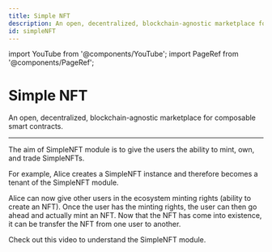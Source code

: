 ```yaml
---
title: Simple NFT
description: An open, decentralized, blockchain-agnostic marketplace for composable smart contracts.
id: simpleNFT
---
```


import YouTube from '@components/YouTube';
import PageRef from '@components/PageRef';

# Simple NFT

An open, decentralized, blockchain-agnostic marketplace for composable smart contracts.

---

The aim of SimpleNFT module is to give the users the ability to mint, own, and trade SimpleNFTs.

For example, Alice creates a SimpleNFT instance and therefore becomes a tenant of the SimpleNFT module.

Alice can now give other users in the ecosystem minting rights (ability to create an NFT). Once the user has the minting rights, the user can then go ahead and actually mint an NFT.
Now that the NFT has come into existence, it can be transfer the NFT from one user to another.

Check out this video to understand the SimpleNFT module.

<YouTube videoId="OMdBFHjiJwY"/>
